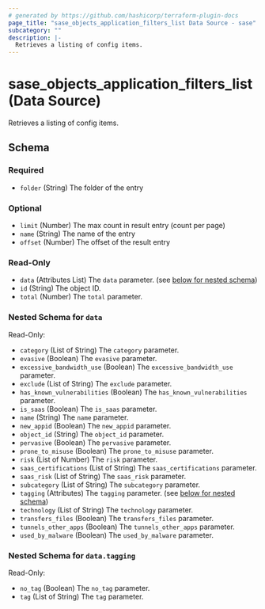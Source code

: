 ```yaml
---
# generated by https://github.com/hashicorp/terraform-plugin-docs
page_title: "sase_objects_application_filters_list Data Source - sase"
subcategory: ""
description: |-
  Retrieves a listing of config items.
---
```


# sase_objects_application_filters_list (Data Source)

Retrieves a listing of config items.



<!-- schema generated by tfplugindocs -->
## Schema

### Required

- `folder` (String) The folder of the entry

### Optional

- `limit` (Number) The max count in result entry (count per page)
- `name` (String) The name of the entry
- `offset` (Number) The offset of the result entry

### Read-Only

- `data` (Attributes List) The `data` parameter. (see [below for nested schema](#nestedatt--data))
- `id` (String) The object ID.
- `total` (Number) The `total` parameter.

<a id="nestedatt--data"></a>
### Nested Schema for `data`

Read-Only:

- `category` (List of String) The `category` parameter.
- `evasive` (Boolean) The `evasive` parameter.
- `excessive_bandwidth_use` (Boolean) The `excessive_bandwidth_use` parameter.
- `exclude` (List of String) The `exclude` parameter.
- `has_known_vulnerabilities` (Boolean) The `has_known_vulnerabilities` parameter.
- `is_saas` (Boolean) The `is_saas` parameter.
- `name` (String) The `name` parameter.
- `new_appid` (Boolean) The `new_appid` parameter.
- `object_id` (String) The `object_id` parameter.
- `pervasive` (Boolean) The `pervasive` parameter.
- `prone_to_misuse` (Boolean) The `prone_to_misuse` parameter.
- `risk` (List of Number) The `risk` parameter.
- `saas_certifications` (List of String) The `saas_certifications` parameter.
- `saas_risk` (List of String) The `saas_risk` parameter.
- `subcategory` (List of String) The `subcategory` parameter.
- `tagging` (Attributes) The `tagging` parameter. (see [below for nested schema](#nestedatt--data--tagging))
- `technology` (List of String) The `technology` parameter.
- `transfers_files` (Boolean) The `transfers_files` parameter.
- `tunnels_other_apps` (Boolean) The `tunnels_other_apps` parameter.
- `used_by_malware` (Boolean) The `used_by_malware` parameter.

<a id="nestedatt--data--tagging"></a>
### Nested Schema for `data.tagging`

Read-Only:

- `no_tag` (Boolean) The `no_tag` parameter.
- `tag` (List of String) The `tag` parameter.


